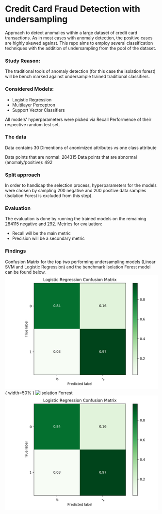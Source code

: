 # Credit Card Fraud Detection with undersampling 

Approach to detect anomalies within a large dataset of credit card transactions.
As in most cases with anomaly detection, the positive cases are highly skewed against. This repo aims to employ several classification techniques with the addition of undersampling from the pool of the dataset.

### Study Reason:

The traditional tools of anomaly detection (for this case the isolation forest) will be bench marked against undersample trained traditional classifiers. 

### Considered Models:

- Logistic Regression
- Multilayer Perceptron
- Support Vector Classifiers

All models' hyperparameters were picked via Recall Performence of their respective random test set.

### The data

Data contains 30 Dimentions of anonimized attributes vs one class attribute

Data points that are normal: 284315
Data points that are abnormal (anomaly/positive): 492

### Split approach 

In order to handicap the selection process, hyperparameters for the models were chosen by sampling 200 negative and 200 positive data samples (Isolation Forest is excluded from this step). 

### Evaluation

The evaluation is done by running the trained models on the remaining 284115 negative and 292. 
Metrics for evaluation:

- Recall will be the main metric 
- Precision will be a secondary metric

### Findings

Confusion Matrix for the top two performing undersampling models (Linear SVM and Logistic Regression) and the benchmark Isolation Forest model can be found below.
![Logistic Regression](LOG.png){ width=50% }
![Isolation Forrest](isolation_.png)
![Logistic Regression](LOG.png)
